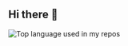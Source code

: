 ## Hi there 👋

 <img width="" src="https://github-readme-stats.vercel.app/api/top-langs/?username=aralroca&layout=compact&hide_title=1&card_width=300" alt="Top language used in my repos" />
